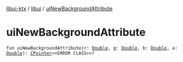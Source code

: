 [libui-ktx](../index.md) / [libui](index.md) / [uiNewBackgroundAttribute](./ui-new-background-attribute.md)

# uiNewBackgroundAttribute

`fun uiNewBackgroundAttribute(r: `[`Double`](https://kotlinlang.org/api/latest/jvm/stdlib/kotlin/-double/index.html)`, g: `[`Double`](https://kotlinlang.org/api/latest/jvm/stdlib/kotlin/-double/index.html)`, b: `[`Double`](https://kotlinlang.org/api/latest/jvm/stdlib/kotlin/-double/index.html)`, a: `[`Double`](https://kotlinlang.org/api/latest/jvm/stdlib/kotlin/-double/index.html)`): `[`CPointer`](../kotlinx.cinterop/-c-pointer/index.md)`<<ERROR CLASS>>?`